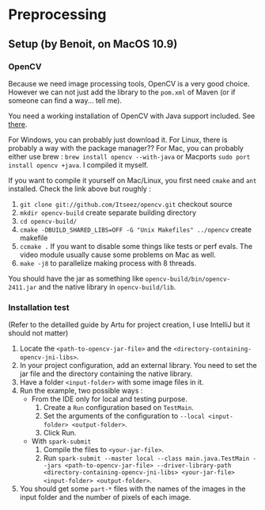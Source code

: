 # Preprocessing #

## Setup (by Benoit, on MacOS 10.9) ##

### OpenCV ###

Because we need image processing tools, OpenCV is a very good choice. However we can not just add the library to the `pom.xml` of Maven (or if someone can find a way... tell me).

You need a working installation of OpenCV with Java support included. See [there](http://docs.opencv.org/doc/tutorials/introduction/desktop_java/java_dev_intro.html).

For Windows, you can probably just download it.
For Linux, there is probably a way with the package manager??
For Mac, you can probably either use brew : `brew install opencv --with-java` or Macports `sudo port install opencv +java`. I compiled it myself.

If you want to compile it yourself on Mac/Linux, you first need `cmake` and `ant` installed. Check the link above but roughly :

1. `git clone git://github.com/Itseez/opencv.git` checkout source
1. `mkdir opencv-build` create separate building directory
1. `cd opencv-build/`
1. `cmake -DBUILD_SHARED_LIBS=OFF -G "Unix Makefiles" ../opencv` create makefile
1. `ccmake .` If you want to disable some things like tests or perf evals. The video module usually cause some problems on Mac as well.
1. `make -j8` to parallelize making process with 8 threads.

You should have the jar as something like `opencv-build/bin/opencv-2411.jar` and the native library in `opencv-build/lib`.

### Installation test ###

(Refer to the detailled guide by Artu for project creation, I use IntelliJ but it should not matter)

1.   Locate the `<path-to-opencv-jar-file>` and the `<directory-containing-opencv-jni-libs>`.
1.   In your project configuration, add an external library. You need to set the jar file and the directory containing the native library.
1.   Have a folder `<input-folder>` with some image files in it.
1.  Run the example, two possible ways :
    * From the IDE only for local and testing purpose.
        1.  Create a `Run` configuration based on `TestMain`.
        1.  Set the arguments of the configuration to `--local <input-folder> <output-folder>`.
        1.  Click Run.
    * With `spark-submit`
        1.   Compile the files to `<your-jar-file>`.
        1.   Run `spark-submit --master local --class main.java.TestMain --jars <path-to-opencv-jar-file> --driver-library-path <directory-containing-opencv-jni-libs> <your-jar-file> <input-folder> <output-folder>`.
1.   You should get some `part-*` files with the names of the images in the input folder and the number of pixels of each image.